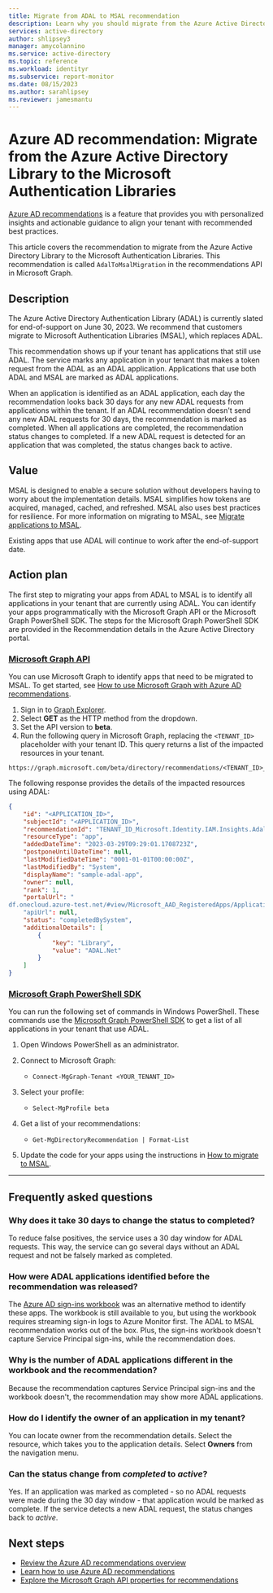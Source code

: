 ```yaml
---
title: Migrate from ADAL to MSAL recommendation
description: Learn why you should migrate from the Azure Active Directory Library to the Microsoft Authentication Libraries.
services: active-directory
author: shlipsey3
manager: amycolannino
ms.service: active-directory
ms.topic: reference
ms.workload: identityr
ms.subservice: report-monitor
ms.date: 08/15/2023
ms.author: sarahlipsey
ms.reviewer: jamesmantu
---
```


# Azure AD recommendation: Migrate from the Azure Active Directory Library to the Microsoft Authentication Libraries

[Azure AD recommendations](overview-recommendations.md) is a feature that provides you with personalized insights and actionable guidance to align your tenant with recommended best practices.

This article covers the recommendation to migrate from the Azure Active Directory Library to the Microsoft Authentication Libraries. This recommendation is called `AdalToMsalMigration` in the recommendations API in Microsoft Graph. 

## Description

The Azure Active Directory Authentication Library (ADAL) is currently slated for end-of-support on June 30, 2023. We recommend that customers migrate to Microsoft Authentication Libraries (MSAL), which replaces ADAL. 

This recommendation shows up if your tenant has applications that still use ADAL. The service marks any application in your tenant that makes a token request from the ADAL as an ADAL application. Applications that use both ADAL and MSAL are marked as ADAL applications.

When an application is identified as an ADAL application, each day the recommendation looks back 30 days for any new ADAL requests from applications within the tenant. If an ADAL recommendation doesn't send any new ADAL requests for 30 days, the recommendation is marked as completed. When all applications are completed, the recommendation status changes to completed. If a new ADAL request is detected for an application that was completed, the status changes back to active.

## Value 

MSAL is designed to enable a secure solution without developers having to worry about the implementation details. MSAL simplifies how tokens are acquired, managed, cached, and refreshed. MSAL also uses best practices for resilience. For more information on migrating to MSAL, see [Migrate applications to MSAL](../develop/msal-migration.md).

Existing apps that use ADAL will continue to work after the end-of-support date.

## Action plan

The first step to migrating your apps from ADAL to MSAL is to identify all applications in your tenant that are currently using ADAL. You can identify your apps programmatically with the Microsoft Graph API or the Microsoft Graph PowerShell SDK. The steps for the Microsoft Graph PowerShell SDK are provided in the Recommendation details in the Azure Active Directory portal.

### [Microsoft Graph API](#tab/Microsoft-Graph-API)

You can use Microsoft Graph to identify apps that need to be migrated to MSAL. To get started, see [How to use Microsoft Graph with Azure AD recommendations](howto-use-recommendations.md#how-to-use-microsoft-graph-with-azure-active-directory-recommendations).

1. Sign in to [Graph Explorer](https://aka.ms/ge).
1. Select **GET** as the HTTP method from the dropdown.
1. Set the API version to **beta**.
1. Run the following query in Microsoft Graph, replacing the `<TENANT_ID>` placeholder with your tenant ID. This query returns a list of the impacted resources in your tenant.

```http
https://graph.microsoft.com/beta/directory/recommendations/<TENANT_ID>_Microsoft.Identity.IAM.Insights.AdalToMsalMigration/impactedResources
```

The following response provides the details of the impacted resources using ADAL:

```json
{
    "id": "<APPLICATION_ID>",
    "subjectId": "<APPLICATION_ID>",
    "recommendationId": "TENANT_ID_Microsoft.Identity.IAM.Insights.AdalToMsalMigration",
    "resourceType": "app",
    "addedDateTime": "2023-03-29T09:29:01.1708723Z",
    "postponeUntilDateTime": null,
    "lastModifiedDateTime": "0001-01-01T00:00:00Z",
    "lastModifiedBy": "System",
    "displayName": "sample-adal-app",
    "owner": null,
    "rank": 1,
    "portalUrl": "
df.onecloud.azure-test.net/#view/Microsoft_AAD_RegisteredApps/ApplicationMenuBlade/~/Branding/appId/{0}"
    "apiUrl": null,
    "status": "completedBySystem",
    "additionalDetails": [
        {
            "key": "Library",
            "value": "ADAL.Net"
        }
    ]
}
```

### [Microsoft Graph PowerShell SDK](#tab/Microsoft-Graph-PowerShell-SDK)

You can run the following set of commands in Windows PowerShell. These commands use the [Microsoft Graph PowerShell SDK](/graph/powershell/installation) to get a list of all applications in your tenant that use ADAL.

1. Open Windows PowerShell as an administrator.

1. Connect to Microsoft Graph:
    - `Connect-MgGraph-Tenant <YOUR_TENANT_ID>`

1. Select your profile:
    - `Select-MgProfile beta`

1. Get a list of your recommendations:
    - `Get-MgDirectoryRecommendation | Format-List`

1. Update the code for your apps using the instructions in [How to migrate to MSAL](../develop/msal-migration.md#how-to-migrate-to-msal).

---

## Frequently asked questions

### Why does it take 30 days to change the status to completed?

To reduce false positives, the service uses a 30 day window for ADAL requests. This way, the service can go several days without an ADAL request and not be falsely marked as completed. 

### How were ADAL applications identified before the recommendation was released?

The [Azure AD sign-ins workbook](../develop/howto-get-list-of-all-auth-library-apps.md) was an alternative method to identify these apps. The workbook is still available to you, but using the workbook requires streaming sign-in logs to Azure Monitor first. The ADAL to MSAL recommendation works out of the box. Plus, the sign-ins workbook doesn't capture Service Principal sign-ins, while the recommendation does.

### Why is the number of ADAL applications different in the workbook and the recommendation?

Because the recommendation captures Service Principal sign-ins and the workbook doesn't, the recommendation may show more ADAL applications.

### How do I identify the owner of an application in my tenant?

You can locate owner from the recommendation details. Select the resource, which takes you to the application details. Select **Owners** from the navigation menu.

### Can the status change from *completed* to *active*?

Yes. If an application was marked as completed - so no ADAL requests were made during the 30 day window - that application would be marked as complete. If the service detects a new ADAL request, the status changes back to *active*.

## Next steps

- [Review the Azure AD recommendations overview](overview-recommendations.md)
- [Learn how to use Azure AD recommendations](howto-use-recommendations.md)
- [Explore the Microsoft Graph API properties for recommendations](/graph/api/resources/recommendation)

